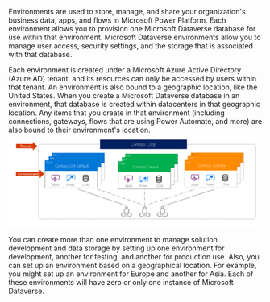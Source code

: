 Environments are used to store, manage, and share your organization's business data, apps, and flows in Microsoft Power Platform. Each environment allows you to provision one Microsoft Dataverse database for use within that environment.  Microsoft Dataverse environments allow you to manage user access, security settings, and the storage that is associated with that database. 

Each environment is created under a Microsoft Azure Active Directory (Azure AD) tenant, and its resources can only be accessed by users within that tenant. An environment is also bound to a geographic location, like the United States. When you create a Microsoft Dataverse database in an environment, that database is created within datacenters in that geographic location. Any items that you create in that environment (including connections, gateways, flows that are using Power Automate, and more) are also bound to their environment's location.
    ![Contoso tenant to environment map](../media/environment.png)

You can create more than one environment to manage solution development and data storage by setting up one environment for development, another for testing, and another for production use. Also, you can set up an environment based on a geographical location. For example, you might set up an environment for Europe and another for Asia. Each of these environments will have zero or only one instance of Microsoft Dataverse.
